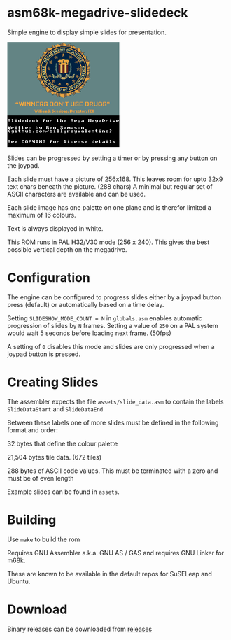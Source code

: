 # asm68k-megadrive-slidedeck
Simple engine to display simple slides for presentation.

![slideshow.gif](misc/slideshow.gif)

Slides can be progressed by setting a timer or by pressing any button on the
joypad.

Each slide must have a picture of 256x168.  This leaves room for upto 32x9 text
chars beneath the picture.  (288 chars) A minimal but regular set of ASCII characters are
available and can be used.

Each slide image has one palette on one plane and is therefor limited a maximum
of 16 colours.

Text is always displayed in white.

This ROM runs in PAL H32/V30 mode (256 x 240).  This gives the best possible vertical
depth on the megadrive.

# Configuration
The engine can be configured to progress slides either by a joypad button press
(default) or automatically based on a time delay.

Setting ```SLIDESHOW_MODE_COUNT = N``` in ```globals.asm``` enables automatic
progression of slides by ```N``` frames.  Setting a value of ```250``` on a PAL system
would wait 5 seconds before loading next frame. (50fps)

A setting of ```0``` disables this mode and slides are only progressed when a
joypad button is pressed.

# Creating Slides
The assembler expects the file ```assets/slide_data.asm``` to contain the labels
```SlideDataStart``` and ```SlideDataEnd```

Between these labels one of more slides must be defined in the following format and order:

32 bytes that define the colour palette

21,504 bytes tile data.  (672 tiles)

288 bytes of ASCII code values.  This must be terminated with a zero and must be of
even length

Example slides can be found in ```assets```.

# Building
Use ```make``` to build the rom

Requires GNU Assembler a.k.a. GNU AS / GAS and requires GNU Linker for m68k.

These are known to be available in the default repos for SuSELeap and Ubuntu.

# Download
Binary releases can be downloaded from [releases](https://github.com/billyrayvalentine/asm68k-megadrive-slidedeck/releases)
